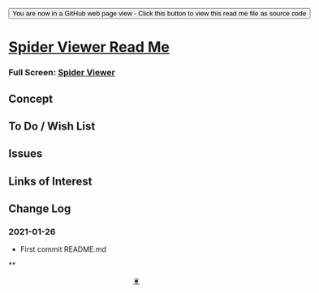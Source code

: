 <span style=display:none; >[You are now in a GitHub source code view - click this link to view Read Me file as a web page]( https://ladybug.tools/spider-2021/spider-viewer/readme.html  "View file as a web page." ) </span>

<div><input type=button onclick=window.top.location.href="https://github.com/ladybug-tools/spider-2021/tree/master/spider-viewer/";
value='You are now in a GitHub web page view - Click this button to view this read me file as source code' ></div>


# [Spider Viewer Read Me]( https://ladybug.tools/spider-2021/spider-viewer/readme.html )

<!--@@@
<div class=iframe-resize ><iframe src=https://ladybug.tools/spider-2021/ spider-viewer/ height=100% width=100% ></iframe></div>
_Spider Viewer in a resizable window. One finger to rotate. Two to zoom._
@@@-->

### Full Screen: [Spider Viewer]( https://ladybug.tools/spider-2021/spider-viewer/ )


## Concept


## To Do / Wish List


## Issues


## Links of Interest


## Change Log


### 2021-01-26

* First commit README.md


**

<center title="Hello! Click me to go up to the top" ><a class=aDingbat href=javascript:window.scrollTo(0,0);> ❦ </a></center>
